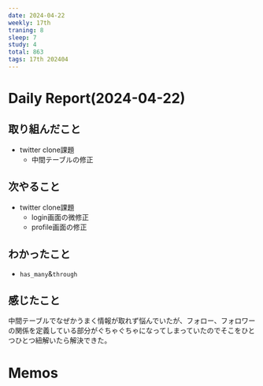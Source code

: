 ```yaml
---
date: 2024-04-22
weekly: 17th
traning: 8
sleep: 7
study: 4
total: 863
tags: 17th 202404 
---
```

# Daily Report(2024-04-22)
## 取り組んだこと
- twitter clone課題
	- 中間テーブルの修正
## 次やること
- twitter clone課題
	- login画面の微修正
	- profile画面の修正
## わかったこと
- `has_many`&`through`
## 感じたこと
中間テーブルでなぜかうまく情報が取れず悩んでいたが、フォロー、フォロワーの関係を定義している部分がぐちゃぐちゃになってしまっていたのでそこをひとつひとつ紐解いたら解決できた。
# Memos